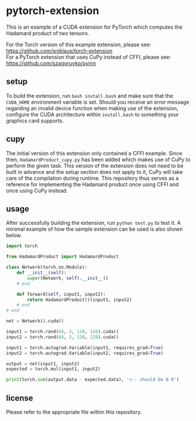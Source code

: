 # pytorch-extension
This is an example of a CUDA extension for PyTorch which computes the Hadamard product of two tensors.

For the Torch version of this example extension, please see: https://github.com/sniklaus/torch-extension
<br />
For a PyTorch extension that uses CuPy instead of CFFI, please see: https://github.com/szagoruyko/pyinn

## setup
To build the extension, run `bash install.bash` and make sure that the `CUDA_HOME` environment variable is set. Should you receive an error message regarding an invalid device function when making use of the extension, configure the CUDA architecture within `install.bash` to something your graphics card supports.

## cupy
The initial version of this extension only contained a CFFI example. Since then, `HadamardProduct_cupy.py` has been added which makes use of CuPy to perform the given task. This version of the extension does not need to be built in advance and the setup section does not apply to it, CuPy will take care of the compilation during runtime. This repository thus serves as a reference for implementing the Hadamard product once using CFFI and once using CuPy instead.

## usage
After successfully building the extension, run `python test.py` to test it. A minimal example of how the sample extension can be used is also shown below.

```python
import torch

from HadamardProduct import HadamardProduct

class Network(torch.nn.Module):
	def __init__(self):
		super(Network, self).__init__()
	# end

	def forward(self, input1, input2):
		return HadamardProduct()(input1, input2)
	# end
# end

net = Network().cuda()

input1 = torch.rand(64, 3, 128, 128).cuda()
input2 = torch.rand(64, 3, 128, 128).cuda()

input1 = torch.autograd.Variable(input1, requires_grad=True)
input2 = torch.autograd.Variable(input2, requires_grad=True)

output = net(input1, input2)
expected = torch.mul(input1, input2)

print(torch.sum(output.data - expected.data), '<-- should be 0.0')
```

## license
Please refer to the appropriate file within this repository.
